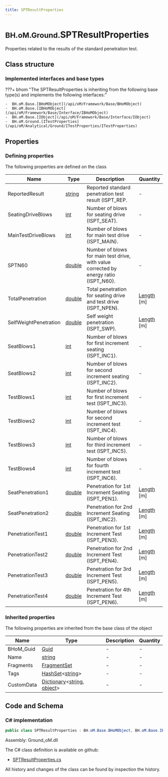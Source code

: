 ```yaml
---
title: SPTResultProperties
---
```


# <small>BH.oM.Ground.</small>**SPTResultProperties**

Properties related to the results of the standard penetration test.

## Class structure

### Implemented interfaces and base types

???+ bhom "The SPTResultProperties is inheriting from the following base type(s) and implements the following interfaces:"

    -  BH.oM.Base.[BHoMObject](/api/oM/Framework/Base/BHoMObject)
    -  BH.oM.Base.[IBHoMObject](/api/oM/Framework/Base/Interface/IBHoMObject)
    -  BH.oM.Base.[IObject](/api/oM/Framework/Base/Interface/IObject)
    -  BH.oM.Ground.[ITestProperties](/api/oM/Analytical/Ground/ITestProperties/ITestProperties)


## Properties



### Defining properties

The following properties are defined on the class

| Name             | Type             | Description      | Quantity         |
|------------------|------------------|------------------|------------------|
| ReportedResult | [string](https://learn.microsoft.com/en-us/dotnet/api/System.String?view=netstandard-2.0) | Reported standard penetration test result (ISPT_REP. | - |
| SeatingDriveBlows | [int](https://learn.microsoft.com/en-us/dotnet/api/System.Int32?view=netstandard-2.0) | Number of blows for seating drive (ISPT_SEAT). | - |
| MainTestDriveBlows | [int](https://learn.microsoft.com/en-us/dotnet/api/System.Int32?view=netstandard-2.0) | Number of blows for main test drive (ISPT_MAIN). | - |
| SPTN60 | [double](https://learn.microsoft.com/en-us/dotnet/api/System.Double?view=netstandard-2.0) | Number of blows for main test drive, with value corrected by energy ratio (ISPT_N60). | - |
| TotalPenetration | [double](https://learn.microsoft.com/en-us/dotnet/api/System.Double?view=netstandard-2.0) | Total penetration for seating drive and test drive (ISPT_NPEN). | [Length](/api/oM/Dimensional/Quantities/Attributes/Length) [m] |
| SelfWeightPenetration | [double](https://learn.microsoft.com/en-us/dotnet/api/System.Double?view=netstandard-2.0) | Self weight penetration (ISPT_SWP). | [Length](/api/oM/Dimensional/Quantities/Attributes/Length) [m] |
| SeatBlows1 | [int](https://learn.microsoft.com/en-us/dotnet/api/System.Int32?view=netstandard-2.0) | Number of blows for first increment seating (ISPT_INC1). | - |
| SeatBlows2 | [int](https://learn.microsoft.com/en-us/dotnet/api/System.Int32?view=netstandard-2.0) | Number of blows for second increment seating (ISPT_INC2). | - |
| TestBlows1 | [int](https://learn.microsoft.com/en-us/dotnet/api/System.Int32?view=netstandard-2.0) | Number of blows for first increment test (ISPT_INC3). | - |
| TestBlows2 | [int](https://learn.microsoft.com/en-us/dotnet/api/System.Int32?view=netstandard-2.0) | Number of blows for second increment test (ISPT_INC4). | - |
| TestBlows3 | [int](https://learn.microsoft.com/en-us/dotnet/api/System.Int32?view=netstandard-2.0) | Number of blows for third increment test (ISPT_INC5). | - |
| TestBlows4 | [int](https://learn.microsoft.com/en-us/dotnet/api/System.Int32?view=netstandard-2.0) | Number of blows for fourth increment test (ISPT_INC6). | - |
| SeatPenetration1 | [double](https://learn.microsoft.com/en-us/dotnet/api/System.Double?view=netstandard-2.0) | Penetration for 1st Increment Seating (ISPT_PEN1). | [Length](/api/oM/Dimensional/Quantities/Attributes/Length) [m] |
| SeatPenetration2 | [double](https://learn.microsoft.com/en-us/dotnet/api/System.Double?view=netstandard-2.0) | Penetration for 2nd Increment Seating (ISPT_INC2). | [Length](/api/oM/Dimensional/Quantities/Attributes/Length) [m] |
| PenetrationTest1 | [double](https://learn.microsoft.com/en-us/dotnet/api/System.Double?view=netstandard-2.0) | Penetration for 1st Increment Test (ISPT_PEN3). | [Length](/api/oM/Dimensional/Quantities/Attributes/Length) [m] |
| PenetrationTest2 | [double](https://learn.microsoft.com/en-us/dotnet/api/System.Double?view=netstandard-2.0) | Penetration for 2nd Increment Test (ISPT_PEN4). | [Length](/api/oM/Dimensional/Quantities/Attributes/Length) [m] |
| PenetrationTest3 | [double](https://learn.microsoft.com/en-us/dotnet/api/System.Double?view=netstandard-2.0) | Penetration for 3rd Increment Test (ISPT_PEN5). | [Length](/api/oM/Dimensional/Quantities/Attributes/Length) [m] |
| PenetrationTest4 | [double](https://learn.microsoft.com/en-us/dotnet/api/System.Double?view=netstandard-2.0) | Penetration for 4th Increment Test (ISPT_PEN6). | [Length](/api/oM/Dimensional/Quantities/Attributes/Length) [m] |


### Inherited properties
The following properties are inherited from the base class of the object

| Name             | Type             | Description      | Quantity         |
|------------------|------------------|------------------|------------------|
| BHoM_Guid | [Guid](https://learn.microsoft.com/en-us/dotnet/api/System.Guid?view=netstandard-2.0) | - | - |
| Name | [string](https://learn.microsoft.com/en-us/dotnet/api/System.String?view=netstandard-2.0) | - | - |
| Fragments | [FragmentSet](/api/oM/Framework/Base/FragmentSet) | - | - |
| Tags | [HashSet](https://learn.microsoft.com/en-us/dotnet/api/System.Collections.Generic.HashSet-1?view=netstandard-2.0)&lt;[string](https://learn.microsoft.com/en-us/dotnet/api/System.String?view=netstandard-2.0)&gt; | - | - |
| CustomData | [Dictionary](https://learn.microsoft.com/en-us/dotnet/api/System.Collections.Generic.Dictionary-2?view=netstandard-2.0)&lt;[string](https://learn.microsoft.com/en-us/dotnet/api/System.String?view=netstandard-2.0), [object](https://learn.microsoft.com/en-us/dotnet/api/System.Object?view=netstandard-2.0)&gt; | - | - |


## Code and Schema

### C# implementation

``` C# title="C#"
public class SPTResultProperties : BH.oM.Base.BHoMObject, BH.oM.Base.IBHoMObject, BH.oM.Base.IObject, BH.oM.Ground.ITestProperties
```

Assembly: Ground_oM.dll

The C# class definition is available on github:

- [SPTResultProperties.cs](https://github.com/BHoM/BHoM/blob/develop/Ground_oM/ITestProperties\SPTResultProperties.cs)

All history and changes of the class can be found by inspection the history.
